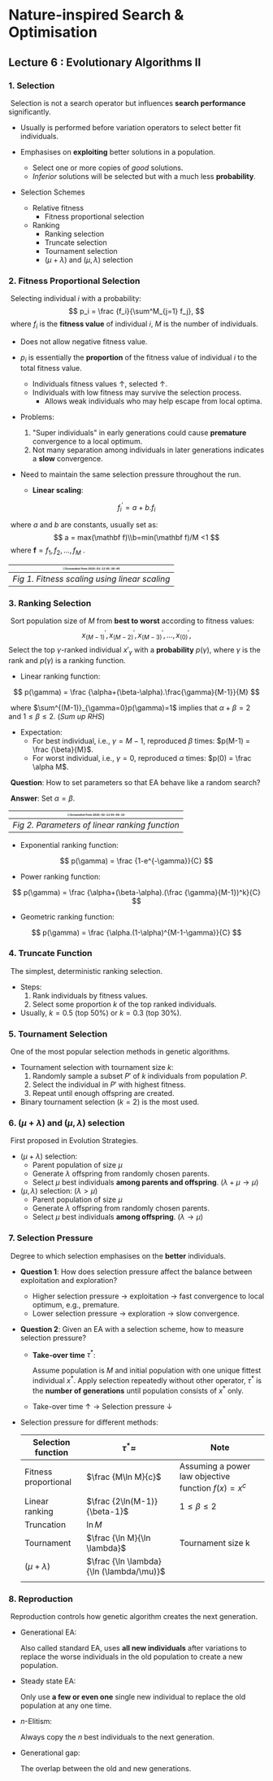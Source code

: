 # Nature-inspired Search & Optimisation



## Lecture 6 : Evolutionary Algorithms II



### 1. Selection

​	Selection is not a search operator but influences **search performance** significantly.

- Usually is performed before variation operators to select better fit individuals.

- Emphasises on **exploiting** better solutions in a population.
  - Select one or more copies of *good* solutions.
  - *Inferior* solutions will be selected but with a much less **probability**.

- Selection Schemes
  - Relative fitness
    - Fitness proportional selection
  - Ranking
    - Ranking selection
    - Truncate selection
    - Tournament selection
    - ($\mu + \lambda$) and ($\mu, \lambda$) selection



### 2. Fitness Proportional Selection

​	Selecting individual $i$ with a probability:
$$
p_i = \frac {f_i}{\sum^M_{j=1} f_j},
$$
​	where $f_i$ is the **fitness value** of individual $i$, $M$ is the number of individuals.

- Does not allow negative fitness value.
- $p_i$ is essentially the **proportion** of the fitness value of individual $i$ to the total fitness value.
  - Individuals fitness values $\uparrow$, selected $\uparrow$.
  - Individuals with low fitness may survive the selection process.
    - Allows weak individuals who may help escape from local optima.

- Problems:
  1. "Super individuals" in early generations could cause **premature** convergence to a local optimum.
  2. Not many separation among individuals in later generations indicates a **slow** convergence.
- Need to maintain the same selection pressure throughout the run.
  - **Linear scaling**:

$$
f^\prime_i=a+b.f_i
$$

​					where $a$ and $b$ are constants, usually set as:
$$
a = max(\mathbf f)\\b=min(\mathbf f)/M <1
$$
​					where $\mathbf f = f_1, f_2,..., f_M$ .

| <img src="NISO_Lecture 6.assets/Screenshot from 2020-02-12 00-28-45.png" alt="Screenshot from 2020-02-12 00-28-45" style="zoom:33%;" /> |
| :----------------------------------------------------------: |
|        *Fig 1. Fitness scaling using linear scaling*         |



### 3. Ranking Selection

​	Sort population size of $M$ from **best to worst** according to fitness values:
$$
x^\prime_{(M-1)},x^\prime_{(M-2)},x^\prime_{(M-3)},...,x^\prime_{(0)},
$$
​	Select the top $\gamma$-ranked individual $x'_\gamma$ with a **probability** $p(\gamma)$, where $\gamma$ is the rank and $p(\gamma)$ is a ranking function.

- Linear ranking function:

$$
p(\gamma) = \frac {\alpha+(\beta-\alpha).\frac{\gamma}{M-1}}{M}
$$

​		where $\sum^{(M-1)}_{\gamma=0}p(\gamma)=1$ implies that $\alpha + \beta =2$ and $1 \leq \beta \leq 2$. (*Sum up RHS*)

  - Expectation:
	- For best individual, i.e., $\gamma = M-1$, reproduced $\beta$ times: $p(M-1) = \frac {\beta}{M}$.
	- For worst individual, i.e., $\gamma = 0$, reproduced $\alpha$ times: $p(0) = \frac \alpha M$.

​		**Question**: How to set parameters so that EA behave like a random search?

​		**Answer**: Set $\alpha = \beta$.

| <img src="NISO_Lecture 6.assets/Screenshot from 2020-02-12 00-08-19.png" alt="Screenshot from 2020-02-12 00-08-19" style="zoom:33%;" /> |
| :----------------------------------------------------------: |
|        *Fig 2. Parameters of linear ranking function*        |



- Exponential ranking function:

$$
p(\gamma) = \frac {1-e^{-\gamma}}{C}
$$



- Power ranking function:

$$
p(\gamma) = \frac {\alpha+(\beta-\alpha).(\frac {\gamma}{M-1})^k}{C}
$$



- Geometric ranking function:

$$
p(\gamma) = \frac {\alpha.(1-\alpha)^{M-1-\gamma}}{C}
$$



### 4. Truncate Function

​	The simplest, deterministic ranking selection.

- Steps:
  1. Rank individuals by fitness values.
  2. Select some proportion $k$ of the top ranked individuals.
- Usually, $k = 0.5$ (top 50%) or $k = 0.3$ (top 30%).



### 5. Tournament Selection

​	One of the most popular selection methods in genetic algorithms.

- Tournament selection with tournament size $k$:
  1. Randomly sample a subset $P'$ of $k$ individuals from population $P$.
  2. Select the individual in $P'$ with highest fitness.
  3. Repeat until enough offspring are created.
- Binary tournament selection ($k =2$) is the most used.



### 6. ($\mu + \lambda$) and ($\mu, \lambda$) selection

​	First proposed in Evolution Strategies.

- ($\mu + \lambda$) selection:
  - Parent population of size $\mu$
  - Generate $\lambda$ offspring from randomly chosen parents.
  - Select $\mu$ best individuals **among parents and offspring**. ($\lambda + \mu \rightarrow \mu$)
- ($\mu, \lambda$) selection: ($\lambda > \mu$)
  - Parent population of size $\mu$
  - Generate $\lambda$ offspring from randomly chosen parents.
  - Select $\mu$ best individuals **among offspring**. ($\lambda \rightarrow \mu$)



### 7. Selection Pressure

​	Degree to which selection emphasises on the **better** individuals.

- **Question 1**: How does selection pressure affect the balance between exploitation and exploration?

  - Higher selection pressure $\rightarrow$ exploitation $\rightarrow$ fast convergence to local optimum, e.g., premature.
  - Lower selection pressure $\rightarrow$ exploration $\rightarrow$ slow convergence.

  

- **Question 2**: Given an EA with a selection scheme, how to measure selection pressure?

  - **Take-over time** $\tau^*$:

    Assume population is $M$ and initial population with one unique fittest individual $x^*$. Apply selection repeatedly without other operator, $\tau^*$ is the **number of generations** until population consists of $x^*$ only.

  - Take-over time &uarr; $\rightarrow$  Selection pressure &darr; 

  

- Selection pressure for different methods:

  | Selection function   | $\tau^* \approx$                         | Note                                                 |
  | -------------------- | ---------------------------------------- | ---------------------------------------------------- |
  | Fitness proportional | $\frac {M\ln M}{c}$                      | Assuming a power law objective function $f(x) = x^c$ |
  | Linear ranking       | $\frac {2\ln(M-1)}{\beta-1}$             | $1 \leq \beta \leq 2$                                |
  | Truncation           | $\ln M$                                  |                                                      |
  | Tournament           | $\frac {\ln M}{\ln \lambda}$             | Tournament size k                                    |
  | ($\mu + \lambda$)    | $\frac {\ln \lambda}{\ln (\lambda/\mu)}$ |                                                      |
  |                      |                                          |                                                      |

### 8. Reproduction

​	Reproduction controls how genetic algorithm creates the next generation.

- Generational EA:

  Also called standard EA, uses **all new individuals** after variations to replace the  worse individuals in the old population to create a new population.

- Steady state EA:

  Only use **a few or even one** single new individual to replace the old population at any one time.

- $n$-Elitism: 

  Always copy the $n$ best individuals to the next generation.

- Generational gap:

  The overlap between the old and new generations.